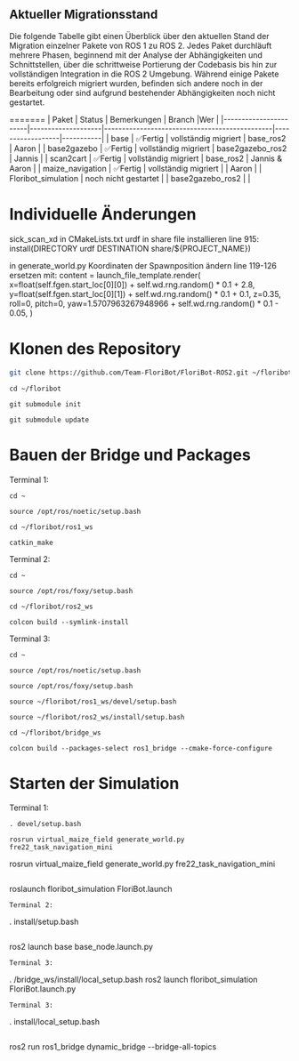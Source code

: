 
## Aktueller Migrationsstand

Die folgende Tabelle gibt einen Überblick über den aktuellen Stand der Migration einzelner Pakete von ROS 1 zu ROS 2. Jedes Paket durchläuft mehrere Phasen, beginnend mit der Analyse der Abhängigkeiten und Schnittstellen, über die schrittweise Portierung der Codebasis bis hin zur vollständigen Integration in die ROS 2 Umgebung. Während einige Pakete bereits erfolgreich migriert wurden, befinden sich andere noch in der Bearbeitung oder sind aufgrund bestehender Abhängigkeiten noch nicht gestartet.

=======
| Paket                 | Status             | Bemerkungen                                   | Branch           |Wer        |
|-----------------------|--------------------|-----------------------------------------------|------------------|-----------|
| base                  | ✅Fertig           | vollständig migriert                          | base_ros2        | Aaron    |
| base2gazebo           | ✅Fertig           | vollständig migriert                          | base2gazebo_ros2 | Jannis  |
| scan2cart             | ✅Fertig      | vollständig migriert                                      | base_ros2        | Jannis & Aaron   |
| maize_navigation      | ✅Fertig        | vollständig migriert                    |                  | Aaron    |
| Floribot_simulation   | noch nicht gestartet       |                                               | base2gazebo_ros2 |          |

# Individuelle Änderungen
sick_scan_xd in CMakeLists.txt urdf in share file installieren
line 915: install(DIRECTORY urdf DESTINATION share/${PROJECT_NAME})


in generate_world.py Koordinaten der Spawnposition ändern
line 119-126 ersetzen mit:
      content = launch_file_template.render(
          x=float(self.fgen.start_loc[0][0]) + self.wd.rng.random() * 0.1 + 2.8,
          y=float(self.fgen.start_loc[0][1]) + self.wd.rng.random() * 0.1 + 0.1,
          z=0.35,
          roll=0,
          pitch=0,
          yaw=1.5707963267948966 + self.wd.rng.random() * 0.1 - 0.05,
      )
      
# Klonen des Repository
```bash
git clone https://github.com/Team-FloriBot/FloriBot-ROS2.git ~/floribot
```
```
cd ~/floribot
```
```
git submodule init
```
```
git submodule update
```

# Bauen der Bridge und Packages
Terminal 1:
```
cd ~
```
```
source /opt/ros/noetic/setup.bash
```
```
cd ~/floribot/ros1_ws
```
```
catkin_make
```
Terminal 2:
```
cd ~
```
```
source /opt/ros/foxy/setup.bash
```
```
cd ~/floribot/ros2_ws
```
```
colcon build --symlink-install
```
Terminal 3:
```
cd ~
```
```
source /opt/ros/noetic/setup.bash
```
```
source /opt/ros/foxy/setup.bash
```
```
source ~/floribot/ros1_ws/devel/setup.bash
```
```
source ~/floribot/ros2_ws/install/setup.bash
```
```
cd ~/floribot/bridge_ws
```
```
colcon build --packages-select ros1_bridge --cmake-force-configure
```
# Starten der Simulation
Terminal 1:
```
. devel/setup.bash
```
```
rosrun virtual_maize_field generate_world.py fre22_task_navigation_mini
```

rosrun virtual_maize_field generate_world.py fre22_task_navigation_mini
```
```
roslaunch floribot_simulation FloriBot.launch
```
Terminal 2:
```
. install/setup.bash
```
```

ros2 launch base base_node.launch.py
```
Terminal 3:
```
. <workspace-parent-path>/bridge_ws/install/local_setup.bash
ros2 launch floribot_simulation FloriBot.launch.py
```
Terminal 3:
```
. install/local_setup.bash
```
```
ros2 run ros1_bridge dynamic_bridge --bridge-all-topics
```




